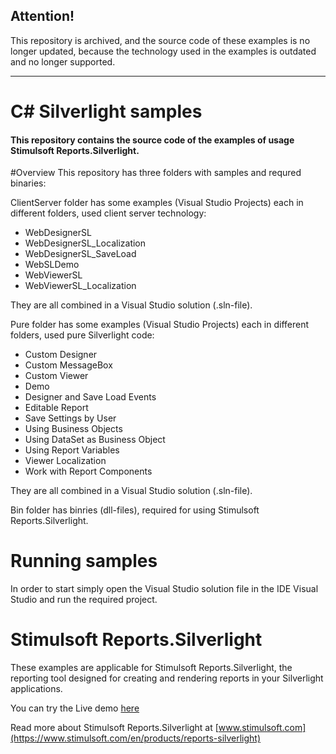 ## Attention!

This repository is archived, and the source code of these examples is no longer updated, because the technology used in the examples is outdated and no longer supported.

---

# C# Silverlight samples

#### This repository contains the source code of the examples of usage Stimulsoft Reports.Silverlight.

#Overview
This repository has three folders with samples and requred binaries:

ClientServer folder has some examples (Visual Studio Projects) each in different folders, used client server technology:
* WebDesignerSL
* WebDesignerSL_Localization
* WebDesignerSL_SaveLoad
* WebSLDemo
* WebViewerSL
* WebViewerSL_Localization

They are all combined in a Visual Studio solution (.sln-file).

Pure folder has some examples (Visual Studio Projects) each in different folders, used pure Silverlight code:
* Custom Designer
* Custom MessageBox
* Custom Viewer
* Demo
* Designer and Save Load Events
* Editable Report
* Save Settings by User
* Using Business Objects
* Using DataSet as Business Object
* Using Report Variables
* Viewer Localization
* Work with Report Components

They are all combined in a Visual Studio solution (.sln-file).

Bin folder has binries (dll-files), required for using Stimulsoft Reports.Silverlight.

# Running samples
In order to start simply open the Visual Studio solution file in the IDE Visual Studio and run the required project.

# Stimulsoft Reports.Silverlight
These examples are applicable for Stimulsoft Reports.Silverlight, the reporting tool designed for creating and rendering reports in your Silverlight applications. 

You can try the Live demo [here](http://websl.stimulsoft.com/) 

Read more about Stimulsoft Reports.Silverlight at [www.stimulsoft.com](https://www.stimulsoft.com/en/products/reports-silverlight)
